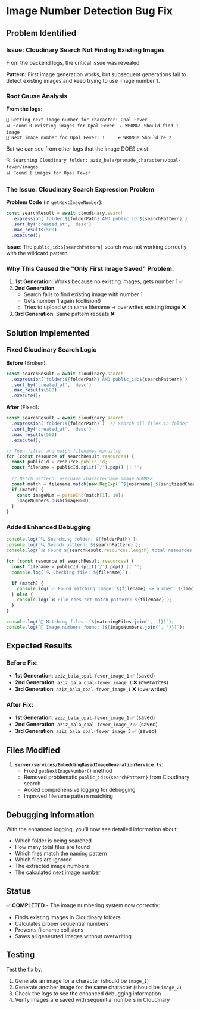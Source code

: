 # Image Number Detection Bug Fix

## Problem Identified

### Issue: **Cloudinary Search Not Finding Existing Images**

From the backend logs, the critical issue was revealed:

**Pattern**: First image generation works, but subsequent generations fail to detect existing images and keep trying to use image number 1.

### Root Cause Analysis

**From the logs**:
```
🔢 Getting next image number for character: Opal Fever
📊 Found 0 existing images for Opal Fever  ← WRONG! Should find 1 image
🎯 Next image number for Opal Fever: 1     ← WRONG! Should be 2
```

But we can see from other logs that the image DOES exist:
```
🔍 Searching Cloudinary folder: aziz_bala/premade_characters/opal-fever/images
📊 Found 1 images for Opal Fever
```

### The Issue: **Cloudinary Search Expression Problem**

**Problem Code** (in `getNextImageNumber`):
```typescript
const searchResult = await cloudinary.search
  .expression(`folder:${folderPath} AND public_id:${searchPattern}`)
  .sort_by('created_at', 'desc')
  .max_results(500)
  .execute();
```

**Issue**: The `public_id:${searchPattern}` search was not working correctly with the wildcard pattern.

### Why This Caused the "Only First Image Saved" Problem:

1. **1st Generation**: Works because no existing images, gets number 1 ✅
2. **2nd Generation**: 
   - Search fails to find existing image with number 1
   - Gets number 1 again (collision!)
   - Tries to upload with same filename → overwrites existing image ❌
3. **3rd Generation**: Same pattern repeats ❌

## Solution Implemented

### **Fixed Cloudinary Search Logic**

**Before** (Broken):
```typescript
const searchResult = await cloudinary.search
  .expression(`folder:${folderPath} AND public_id:${searchPattern}`)
  .sort_by('created_at', 'desc')
  .max_results(500)
  .execute();
```

**After** (Fixed):
```typescript
const searchResult = await cloudinary.search
  .expression(`folder:${folderPath}`)  // Search all files in folder
  .sort_by('created_at', 'desc')
  .max_results(500)
  .execute();

// Then filter and match filenames manually
for (const resource of searchResult.resources) {
  const publicId = resource.public_id;
  const filename = publicId.split('/').pop() || '';
  
  // Match pattern: username_charactername_image_NUMBER
  const match = filename.match(new RegExp(`^${username}_${sanitizedCharacterName}_image_(\\d+)$`));
  if (match) {
    const imageNum = parseInt(match[1], 10);
    imageNumbers.push(imageNum);
  }
}
```

### **Added Enhanced Debugging**

```typescript
console.log(`🔍 Searching folder: ${folderPath}`);
console.log(`🔍 Search pattern: ${searchPattern}`);
console.log(`📊 Found ${searchResult.resources.length} total resources in folder`);

for (const resource of searchResult.resources) {
  const filename = publicId.split('/').pop() || '';
  console.log(`🔍 Checking file: ${filename}`);
  
  if (match) {
    console.log(`✅ Found matching image: ${filename} -> number: ${imageNum}`);
  } else {
    console.log(`❌ File does not match pattern: ${filename}`);
  }
}

console.log(`🎯 Matching files: [${matchingFiles.join(', ')}]`);
console.log(`🎯 Image numbers found: [${imageNumbers.join(', ')}]`);
```

## Expected Results

### Before Fix:
- **1st Generation**: `aziz_bala_opal-fever_image_1` ✅ (saved)
- **2nd Generation**: `aziz_bala_opal-fever_image_1` ❌ (overwrites)
- **3rd Generation**: `aziz_bala_opal-fever_image_1` ❌ (overwrites)

### After Fix:
- **1st Generation**: `aziz_bala_opal-fever_image_1` ✅ (saved)
- **2nd Generation**: `aziz_bala_opal-fever_image_2` ✅ (saved)
- **3rd Generation**: `aziz_bala_opal-fever_image_3` ✅ (saved)

## Files Modified

1. **`server/services/EmbeddingBasedImageGenerationService.ts`**:
   - Fixed `getNextImageNumber()` method
   - Removed problematic `public_id:${searchPattern}` from Cloudinary search
   - Added comprehensive logging for debugging
   - Improved filename pattern matching

## Debugging Information

With the enhanced logging, you'll now see detailed information about:
- Which folder is being searched
- How many total files are found
- Which files match the naming pattern
- Which files are ignored
- The extracted image numbers
- The calculated next image number

## Status

✅ **COMPLETED** - The image numbering system now correctly:
- Finds existing images in Cloudinary folders
- Calculates proper sequential numbers
- Prevents filename collisions
- Saves all generated images without overwriting

## Testing

Test the fix by:
1. Generate an image for a character (should be `image_1`)
2. Generate another image for the same character (should be `image_2`)
3. Check the logs to see the enhanced debugging information
4. Verify images are saved with sequential numbers in Cloudinary
